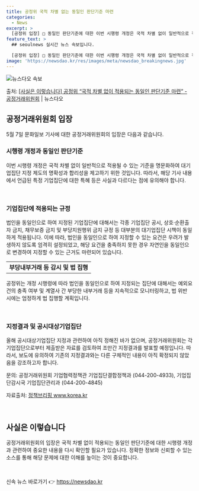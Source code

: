 ```yaml
---
title: 공정위 국적 차별 없는 동일인 판단기준 마련
categories:
  - News
excerpt: >
  [공정위 입장] □ 동일인 판단기준에 대한 이번 시행령 개정은 국적 차별 없이 일반적으로 적용될 수 있는 기…
feature_text: >
  ## seoulnews 실시간 뉴스 속보입니다.

  [공정위 입장] □ 동일인 판단기준에 대한 이번 시행령 개정은 국적 차별 없이 일반적으로 적용될 수 있는 기…
image: 'https://newsdao.kr/res/images/meta/newsdao_breakingnews.jpg'
---
```


![뉴스다오 속보](https://newsdao.kr/res/images/meta/newsdao_breakingnews.jpg)

<p>출처: <a href="https://newsdao.kr/3765" rel="dofollow">[사실은 이렇습니다] 공정위 “국적 차별 없이 적용되는 동일인 판단기준 마련” - 공정거래위원회</a> | 뉴스다오</p>

<h2 data-ke-size="size26">공정거래위원회 입장</h2>
<p data-ke-size="size16">5월 7일 문화일보 기사에 대한 공정거래위원회의 입장은 다음과 같습니다.</p>

<h3>시행령 개정과 동일인 판단기준</h3>
<p data-ke-size="size16">이번 시행령 개정은 국적 차별 없이 일반적으로 적용될 수 있는 기준을 명문화하여 대기업집단 지정 제도의 명확성과 합리성을 제고하기 위한 것입니다. 따라서, 해당 기사 내용에서 언급된 특정 기업집단에 대한 특혜 등은 사실과 다르다는 점에 유의해야 합니다.</p>
<p data-ke-size="size16">&nbsp;</p>

<h3>기업집단에 적용되는 규정</h3>
<p data-ke-size="size16">법인을 동일인으로 하여 지정된 기업집단에 대해서는 각종 기업집단 공시, 상호·순환출자 금지, 채무보증 금지 및 부당지원행위 금지 규정 등 대부분의 대기업집단 시책이 동일하게 적용됩니다. 이에 따라, 법인을 동일인으로 하여 지정할 수 있는 요건은 우려가 발생하지 않도록 엄격히 설정되었고, 해당 요건을 충족하지 못한 경우 자연인을 동일인으로 변경하여 지정할 수 있는 근거도 마련되어 있습니다.</p>
<table>
	<tr>
		<td style="text-align: center; height: 17px;"><b>부당내부거래 등 감시 및 법 집행</b></td>
	</tr>
</table>
<p data-ke-size="size16">공정위는 개정 시행령에 따라 법인을 동일인으로 하여 지정되는 집단에 대해서는 예외요건의 충족 여부 및 계열사 간 부당한 내부거래 등을 지속적으로 모니터링하고, 법 위반 시에는 엄정하게 법 집행할 계획입니다.</p>
<p data-ke-size="size16">&nbsp;</p>

<h3>지정결과 및 공시대상기업집단</h3>
<p data-ke-size="size16">올해 공시대상기업집단 지정과 관련하여 아직 정해진 바가 없으며, 공정거래위원회는 각 기업집단으로부터 제출받은 자료를 검토하여 조만간 지정결과를 발표할 예정입니다. 따라서, 보도에 유의하여 기존의 지정결과와는 다른 구체적인 내용이 아직 확정되지 않았음을 강조하고자 합니다.</p>
<p data-ke-size="size16">문의: 공정거래위원회 기업협력정책관 기업집단결합정책과 (044-200-4933), 기업집단감시국 기업집단관리과 (044-200-4845)</p>
<p data-ke-size="size16">자료출처: <a href="https://newsdao.kr/3765">정책브리핑 www.korea.kr</a></p>
<p data-ke-size="size16">&nbsp;</p>
<h2 data-ke-size="size26">사실은 이렇습니다</h2>
<p data-ke-size="size16">공정거래위원회의 입장은 국적 차별 없이 적용되는 동일인 판단기준에 대한 시행령 개정과 관련하여 중요한 내용을 다시 확인할 필요가 있습니다. 정확한 정보와 신뢰할 수 있는 소스를 통해 해당 문제에 대한 이해를 높이는 것이 중요합니다.</p>
<p data-ke-size="size16">&nbsp;</p> 

신속 뉴스 바로가기 👉 <a href="https://newsdao.kr" rel="dofollow">https://newsdao.kr</a>


